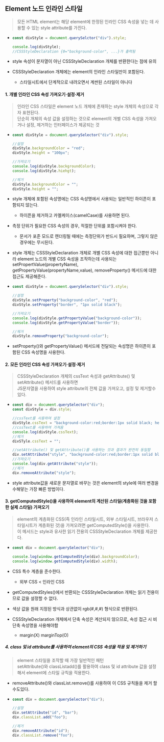 ## Element 노드 인라인 스타일

> 모든 HTML element는 해당 element에 한정된 인라인 CSS 속성을 넣는 데 사용할 수 있는 style attribute를 가진다.

- ```javascript
  const divStyle = document.querySelctor("div").style;

  console.log(divStyle);
  //CSSStyleDeclaration {0="background-color", ...}가 출력됨
  ```

- style 속성이 문자열이 아닌 CSSStyleDeclaration 개체를 반환한다는 점에 유의
- CSSStyleDeclaration 개체에는 element의 인라인 스타일만이 포함된다.
  - 스타일시트에서 단계적으로 내려오면서 계싼된 스타일이 아니다

#### 1. 개별 인라인 CSS 속성 가져오기·설정·제거

> 인라인 CSS 스타일은 element 노드 개체에 존재하는 style 개체의 속성으로 각자 표현된다.<br>단순히 개체의 속성 값을 설정하는 것으로 element의 개별 CSS 속성을 가져오거나 설정, 제거하는 인터페이스가 제공되는 것

- ```javascript
  const divStyle = document.querySelector("div").style;

  //설정
  divStyle.backgroundColor = "red";
  divStyle.height = "100px";

  //가져오기
  console.log(divStyle.backgroundColor);
  console.log(divStyle.hiehgt);

  //제거
  divStyle.backgroundColor = "";
  divStyle.height = "";
  ```

- style 개체에 포함된 속성명에는 CSS 속성명에서 사용되는 일반적인 하이픈이 포함되지 않는다.
  - 하이픈을 제거하고 카멜케이스(camelCase)를 사용하면 된다.
- 측정 단위가 필요한 CSS 속성의 경우, 적절한 단위를 포함시켜야 한다.
  - 문서가 포준 모드로 렌더링될 때에는 측정단위가 반드시 필요하며, 그렇지 않은 경우에는 무시된다.
- style 개체는 CSSStyleDeclaration 개체로 개별 CSS 속성에 대한 접근뿐만 아니라 element 노드의 개별 CSS 속성을 조작하는데 사용되는 <Br> setPropertValue(propertyName), getPropertyValue(propertyName,value), removeProperty() 메서드에 대한 접근도 제공해준다.
- ```javascript
  const divStyle = document.querySelector("div").style;

  //설정
  divStyle.setProperty("background-color", "red");
  divStyle.setProperty("border", "1px solid black");

  //가져오기
  console.log(divStyle.getPropertyValue("background-color"));
  console.log(divStyle.getPropertyValue("border"));

  //제거
  divStyle.removeProperty("background-color");
  ```

- setProperty()와 getPropertyValue() 메서드에 전달되는 속성명은 하이픈이 포함된 CSS 속성명을 사용한다.

#### 2. 모든 인라인 CSS 속성 가져오기·설정·제거

> CSSStyleDeclaration 개체의 cssText 속성과 getAttribute() 및 setAttribute() 메서드를 사용하면<br> JS문자열을 사용하여 style attribute의 전체 값을 가져오고, 설정 및 제거할수있다.

- ```javascript
  const div = document.querySelector("div");
  const divStyle = div.style;

  //cssText를 사용하여 설정
  divStyle.cssText = "background-color:red;border:1px solid black; height:100px; width:100px;";
  //cssText를 사용하여 가져옴
  console.log(divStyle.cssText);
  //제거
  divSTyle.cssText = "";

  //setAttribute() 및 getAttribute()를 사용하는 것과 결과가 완전히 동일함
  div.setAttribute("style", "background-color:red;border:1px solid black;height:100px;width:100px;");
  //가져오기
  console.log(div.getAttribute("style"));
  //제거
  div.removeAttribute("style");
  ```

- style attribute값을 새로운 문자열로 바꾸는 것은 element의 style에 여러 변경을 수해앟는 가장 빠른 방법이다.

#### 3. getComputedStyle()을 사용하여 element의 계산된 스타일(계층화된 것을 포함한 실제 스타일) 가져오기

> element의 계층화된 CSS(즉 인라인 스타일시트, 외부 스타일시트, 브라우저 스타일시트가 계층화된 것)을 가져오려면 getComputedStyle()을 사용한다.<br> 이 메서드는 style과 유사한 읽기 전용의 CSSStyleDeclaration 개체를 제공한다.

- ```javascript
  const div = document.querySelector("div");

  console.log(window.getComputedStyle(div).backgroundColor);
  console.log(window.getComputedStyle(div).width);
  ```

- CSS 특수 계층을 준수한다.
  - 외부 CSS < 인라인 CSS
- getComputedStyles()에서 반환되는 CSSStyleDeclaration 개체는 읽기 전용이므로 값을 설정할 수 없다.
- 색상 값을 원래 지정된 방식과 상관없이 rgb(#,#,#) 형식으로 반환된다.
- CSSStyleDeclaration 개체에서 단축 속성은 계산되지 않으므로, 속성 접근 시 비단축 속성명을 사용해야함
  - margin(X) marginTop(O)

##### 4. class 및 id attribute를 사용하여 element의 CSS 속성을 적용 및 제거하기

> element 스타일을 조작할 때 가장 일반적인 패턴<br>setAttribute()와 classListadd()를 활용하여 class 및 id attribute 값을 설정해서 element에 스타일 규칙을 적용한다.

- removeAttribute()와 classList.remove()를 사용하여 이 CSS 규칙들을 제거 할 수도있다.
- ```javascript
  const div = document.querySelector("div");

  //설정
  div.setAttribute("id", "bar");
  div.classList.add("foo");

  //제거
  div.removeAttribute("id");
  div.classList.remove("foo");
  ```
